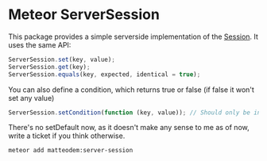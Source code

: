 Meteor ServerSession
=====================

This package provides a simple serverside implementation of the [Session](http://docs.meteor.com/#session). It uses the same API:

```javascript
ServerSession.set(key, value);
ServerSession.get(key);
ServerSession.equals(key, expected, identical = true);
```
You can also define a condition, which returns true or false (if false it won't set any value)
```javascript
ServerSession.setCondition(function (key, value)); // Should only be invoked on the server
```

There's no setDefault now, as it doesn't make any sense to me as of now, write a ticket if you think otherwise.

```sh
meteor add matteodem:server-session
```

